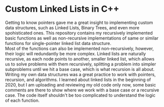 # Custom Linked Lists in C++
Getting to know pointers gave me a great insight to implementing custom data structures, such as Linked Lists, Binary Trees, and even more spohisticated ones. This repository contains my recursively implemented basic functions as well as non-recursive implementations of same or similar functions for single-pointer linked list data structure.
<br/>
Most of the functions can also be implemented non-recursively, however, their logic will redundantly be more complex. Linked lists are naturally recursive, as each node points to another, smaller linked list, which allows us to solve problems with them recursively, splitting a problem into simpler subproblems until we hit a base case, which is what recursion is all about.
<br/>
Writing my own data structures was a great practice to work with pointers, recursion, and algorithms. I learned about linked lists in the beginning of 2020, but I am uploading and reviewing my old code only now, some basic comments are there to show where we work with a base case or a recursive case. The code itself shouldn't be too complicated to understand the logic of each function.
